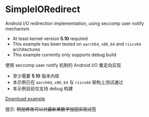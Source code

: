# SimpleIORedirect
Android I/O redirection implementation, using seccomp user notify mechanism

* At least kernel version **5.10** required
* This example has been tested on `aarch64`, `x86_64` and `riscv64` architectures
* This example currently only supports debug build

使用 seccomp user notify 机制的 Android I/O 重定向实现

* 至少需要 **5.10** 版本内核
* 本示例已在 `aarch64`, `x86_64` 与 `riscv64` 架构上测试通过
* 本示例目前仅支持 debug 构建

[Download example](https://github.com/eirv/SimpleIORedirect/raw/main/app-debug.apk)

提示: ~~稍加修改可以对最新某数字加固实现过签~~
